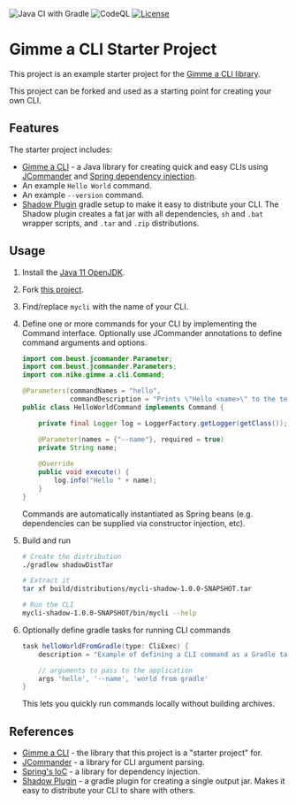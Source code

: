 ![Java CI with Gradle](https://github.com/Nike-Inc/gimme-a-cli-starter-project/workflows/Java%20CI%20with%20Gradle/badge.svg)
![CodeQL](https://github.com/Nike-Inc/gimme-a-cli-starter-project/workflows/CodeQL/badge.svg)
[![License](https://img.shields.io/badge/License-Apache%202.0-blue.svg)](https://opensource.org/licenses/Apache-2.0)

# Gimme a CLI Starter Project

This project is an example starter project for the [Gimme a CLI library](https://github.com/Nike-Inc/gimme-a-cli).

This project can be forked and used as a starting point for creating your own CLI.

## Features

The starter project includes:

- [Gimme a CLI](https://github.com/Nike-Inc/gimme-a-cli) - a Java library for creating quick and easy CLIs using [JCommander](http://jcommander.org/) and 
[Spring dependency injection](https://docs.spring.io/spring/docs/current/spring-framework-reference/core.html#spring-core).
- An example `Hello World` command.
- An example `--version` command.
- [Shadow Plugin](https://imperceptiblethoughts.com/shadow/) gradle setup to make it easy to distribute your CLI. The
  Shadow plugin creates a fat jar with all dependencies, `sh` and `.bat` wrapper scripts, and `.tar` and `.zip`
  distributions.

## Usage

1. Install the [Java 11 OpenJDK](https://adoptopenjdk.net/).

1. Fork [this project](https://github.com/Nike-Inc/gimme-a-cli-starter-project).

1. Find/replace `mycli` with the name of your CLI.

1. Define one or more commands for your CLI by implementing the Command interface.  Optionally use JCommander
   annotations to define command arguments and options.
    ```java
    import com.beust.jcommander.Parameter;
    import com.beust.jcommander.Parameters;
    import com.nike.gimme.a.cli.Command;
    
    @Parameters(commandNames = "hello",
                commandDescription = "Prints \"Hello <name>\" to the terminal")
    public class HelloWorldCommand implements Command {

        private final Logger log = LoggerFactory.getLogger(getClass());

        @Parameter(names = {"--name"}, required = true)
        private String name;
        
        @Override
        public void execute() {
            log.info("Hello " + name);
        }
    }
    ```
    Commands are automatically instantiated as Spring beans (e.g. dependencies can be supplied via constructor injection, etc).

1. Build and run
    ```bash
    # Create the distribution
    ./gradlew shadowDistTar
 
    # Extract it
    tar xf build/distributions/mycli-shadow-1.0.0-SNAPSHOT.tar
    
    # Run the CLI
    mycli-shadow-1.0.0-SNAPSHOT/bin/mycli --help
    ```
   
1. Optionally define gradle tasks for running CLI commands
   ```groovy
   task helloWorldFromGradle(type: CliExec) {
       description = "Example of defining a CLI command as a Gradle task"
   
       // arguments to pass to the application
       args 'hello', '--name', 'world from gradle'
   }
   ``` 
   This lets you quickly run commands locally without building archives.

## References

- [Gimme a CLI](https://github.com/Nike-Inc/gimme-a-cli) - the library that this project is a "starter project" for.
- [JCommander](http://jcommander.org/) - a library for CLI argument parsing.
- [Spring's IoC](https://docs.spring.io/spring/docs/current/spring-framework-reference/core.html#spring-core) - a library for dependency injection.
- [Shadow Plugin](https://imperceptiblethoughts.com/shadow/) - a gradle plugin for creating a single output jar.
  Makes it easy to distribute your CLI to share with others.
